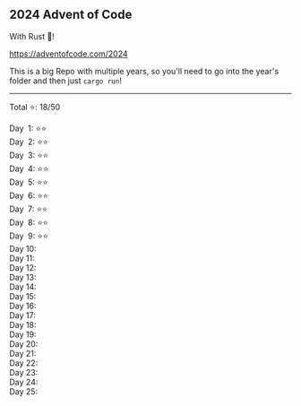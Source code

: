 
## 2024 Advent of Code

With Rust 🦀!

https://adventofcode.com/2024

This is a big Repo with multiple years, so you'll need to go into the year's folder and then just `cargo run`!

****

Total ⭐: 18/50  

Day &emsp14;1: ⭐⭐  
Day &emsp14;2: ⭐⭐  
Day &emsp14;3: ⭐⭐  
Day &emsp14;4: ⭐⭐  
Day &emsp14;5: ⭐⭐  
Day &emsp14;6: ⭐⭐  
Day &emsp14;7: ⭐⭐  
Day &emsp14;8: ⭐⭐  
Day &emsp14;9: ⭐⭐  
Day 10:  
Day 11:  
Day 12:  
Day 13:  
Day 14:  
Day 15:  
Day 16:  
Day 17:  
Day 18:  
Day 19:  
Day 20:  
Day 21:  
Day 22:  
Day 23:  
Day 24:  
Day 25:  
